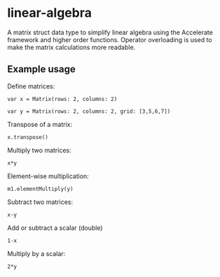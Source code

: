 # linear-algebra
A matrix struct data type to simplify linear algebra using the Accelerate framework and higher order functions. Operator overloading is used to make the matrix calculations more readable.

## Example usage

Define matrices:

    var x = Matrix(rows: 2, columns: 2)

    var y = Matrix(rows: 2, columns: 2, grid: [3,5,6,7])

Transpose of a matrix:

    x.transpose()

Multiply two matrices:

    x*y

Element-wise multiplication:

    m1.elementMultiply(y)

Subtract two matrices:

    x-y

Add or subtract a scalar (double)

    1-x

Multiply by a scalar:

    2*y
